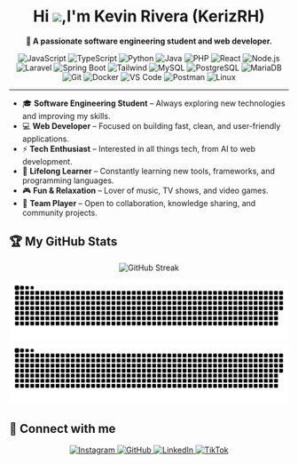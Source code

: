 <!--p align="center">
  <img src="https://avatars.githubusercontent.com/u/114261500?v=4" width="120" style="border-radius:50%" alt="Keriz Avatar"/>
</p -->
<h1 align="center">Hi <img src="https://media.giphy.com/media/hvRJCLFzcasrR4ia7z/giphy.gif" width="35">,I'm Kevin Rivera (KerizRH)</h1>
<p align="center"><b>🚀 A passionate software engineering student and web developer.</b></p>
<p align="center">
  <!-- Languages & Frameworks -->
  <img src="https://cdn.jsdelivr.net/gh/devicons/devicon/icons/javascript/javascript-original.svg" width="40" title="JavaScript"/>
  <img src="https://cdn.jsdelivr.net/gh/devicons/devicon/icons/typescript/typescript-original.svg" width="40" title="TypeScript"/>
  <img src="https://cdn.jsdelivr.net/gh/devicons/devicon/icons/python/python-original.svg" width="40" title="Python"/>
  <img src="https://cdn.jsdelivr.net/gh/devicons/devicon/icons/java/java-original.svg" width="40" title="Java"/>
  <img src="https://cdn.jsdelivr.net/gh/devicons/devicon/icons/php/php-original.svg" width="40" title="PHP"/>
  <img src="https://cdn.jsdelivr.net/gh/devicons/devicon/icons/react/react-original.svg" width="40" title="React"/>
  <img src="https://cdn.jsdelivr.net/gh/devicons/devicon/icons/nodejs/nodejs-original.svg" width="40" title="Node.js"/>
  <img src="https://cdn.worldvectorlogo.com/logos/laravel-2.svg" width="40" title="Laravel"/>
  <img src="https://cdn.jsdelivr.net/gh/devicons/devicon/icons/spring/spring-original.svg" width="40" title="Spring Boot"/>
  <img src="https://www.vectorlogo.zone/logos/tailwindcss/tailwindcss-icon.svg" width="40" title="Tailwind"/>
  
  <!-- Databases -->
  <img src="https://cdn.jsdelivr.net/gh/devicons/devicon/icons/mysql/mysql-original.svg" width="40" title="MySQL"/>
  <img src="https://cdn.jsdelivr.net/gh/devicons/devicon/icons/postgresql/postgresql-original.svg" width="40" title="PostgreSQL"/>
  <img src="https://cdn.jsdelivr.net/gh/devicons/devicon/icons/mariadb/mariadb-original.svg" width="40" title="MariaDB"/>
  
  <!-- Tools -->
  <img src="https://cdn.jsdelivr.net/gh/devicons/devicon/icons/git/git-original.svg" width="40" title="Git"/>
  <img src="https://cdn.jsdelivr.net/gh/devicons/devicon/icons/docker/docker-original.svg" width="40" title="Docker"/>
  <img src="https://cdn.jsdelivr.net/gh/devicons/devicon/icons/vscode/vscode-original.svg" width="40" title="VS Code"/>
  <img src="https://www.vectorlogo.zone/logos/getpostman/getpostman-icon.svg" width="40" title="Postman"/>
  <img src="https://cdn.jsdelivr.net/gh/devicons/devicon/icons/linux/linux-original.svg" width="40" title="Linux"/>
</p>
<hr/>

- 🎓 **Software Engineering Student** – Always exploring new technologies and improving my skills.  
- 💻 **Web Developer** – Focused on building fast, clean, and user-friendly applications.  
- ⚡ **Tech Enthusiast** – Interested in all things tech, from AI to web development.  
- 🌱 **Lifelong Learner** – Constantly learning new tools, frameworks, and programming languages.  
- 🎮 **Fun & Relaxation** – Lover of music, TV shows, and video games.  
- 🤝 **Team Player** – Open to collaboration, knowledge sharing, and community projects.

## 🏆 My GitHub Stats

<div>
<p align="center">
  <img src="https://streak-stats.demolab.com?user=kerizrh&theme=algolia&date_format=M%20j%5B%2C%20Y%5D" alt="GitHub Streak"/>
</p>
</div>

![contrib-graph](https://github.com/kerizrh/kerizrh/raw/output/github-snake.svg#gh-light-mode-only)
![contrib-graph](https://github.com/kerizrh/kerizrh/raw/output/github-snake-dark.svg#gh-dark-mode-only)

## 🔗 Connect with me
<p align="center">
  <a href="https://www.instagram.com/keriz_rh/" target="_blank">
    <img src="https://img.icons8.com/fluency/40/instagram-new.png" title="Instagram"/>
  </a>
  <a href="https://github.com/kerizrh" target="_blank">
    <img src="https://img.icons8.com/ios-glyphs/40/github.png" title="GitHub"/>
  </a>
  <a href="https://www.linkedin.com/in/kevin-armando-rivera-henriquez-971016214/" target="_blank">
    <img src="https://img.icons8.com/color/40/linkedin.png" title="LinkedIn"/>
  </a>
  <a href="https://www.tiktok.com/@kerizrh" target="_blank">
    <img src="https://img.icons8.com/fluency/40/tiktok.png" title="TikTok"/>
  </a>
</p>




